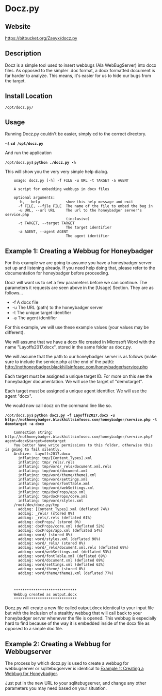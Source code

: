 
Docz.py
=======

Website
-------

<https://bitbucket.org/Zaeyx/docz.py>

Description
-----------

Docz is a simple tool used to insert webbugs (Ala WebBugServer) into docx files.
As opposed to the simpler .doc format, a docx formatted document is far harder to analyze.
This means, it's easier for us to hide our bugs from the target.

Install Location
----------------

`/opt/docz.py/`

Usage
-----


Running Docz.py couldn't be easier, simply cd to the correct directory.

`~$` **`cd /opt/docz.py`**

And run the application

`/opt/docz.py$` **`python ./docz.py -h`**

This will show you the very very simple help dialog.

		usage: docz.py [-h] -f FILE -u URL -t TARGET -a AGENT
		
		A script for embedding webbugs in docx files
		
		optional arguments:
		  -h, --help            show this help message and exit
		  -f FILE, --file FILE  The name of the file to embed the bug in
		  -u URL, --url URL     The url to the honeybadger server's service.php
		                        (inclusive)
		  -t TARGET, --target TARGET
		                        The target identifier
		  -a AGENT, --agent AGENT
		                        The agent identifier


Example 1: Creating a Webbug for Honeybadger
--------------------------------------------

For this example we are going to assume you have a honeybadger server set up and listening already.  If you need help doing that, please refer to the documentation for honeybadger before proceeding.

Docz will want us to set a few parameters before we can continue.  The parameters it requests are seen above in the [Usage] Section.  They are as follows...

* -f A docx file
* -u The URL (path) to the honeybadger server
* -t The unique target identifier
* -a The agent identifier

For this example, we will use these example values (your values may be different).

We will assume that we have a docx file created in Microsoft Word with the name "Layoffs2017.docx", stored in the same folder as docz.py.

We will assume that the path to our honeybadger server is as follows (make sure to include the service.php at the end of the path): http://nothoneybadger.blackhillsinfosec.com/honeybadger/service.php

Each target must be assigned a unique target ID.  For more on this see the honeybadger documentation.  We will use the target of "demotarget".

Each target must be assigned a unique agent identifier.  We will use the agent "docx".

We would now call docz on the command line like so.

`/opt/docz.py$` **`python docz.py -f Layoffs2017.docx -u http://nothoneybadger.blackhillsinfosec.com/honeybadger/service.php -t demotarget -a docx`**

		Connection string: http://nothoneybadger.blackhillsinfosec.com/honeybadger/service.php?agent=docx&target=demotarget
		You better have write permissions to this folder, otherwise this is going to fail silently.
		Archive:  Layoffs2017.docx
		  inflating: tmp/[Content_Types].xml
		  inflating: tmp/_rels/.rels
		  inflating: tmp/word/_rels/document.xml.rels
		  inflating: tmp/word/document.xml
		  inflating: tmp/word/theme/theme1.xml
		  inflating: tmp/word/settings.xml
		  inflating: tmp/word/fontTable.xml
		  inflating: tmp/word/webSettings.xml
		  inflating: tmp/docProps/app.xml
		  inflating: tmp/docProps/core.xml
		  inflating: tmp/word/styles.xml
		/root/dev/docz.py/tmp
		  adding: [Content_Types].xml (deflated 74%)
		  adding: _rels/ (stored 0%)
		  adding: _rels/.rels (deflated 61%)
		  adding: docProps/ (stored 0%)
		  adding: docProps/core.xml (deflated 52%)
		  adding: docProps/app.xml (deflated 54%)
		  adding: word/ (stored 0%)
		  adding: word/styles.xml (deflated 90%)
		  adding: word/_rels/ (stored 0%)
		  adding: word/_rels/document.xml.rels (deflated 69%)
		  adding: word/webSettings.xml (deflated 53%)
		  adding: word/fontTable.xml (deflated 69%)
		  adding: word/document.xml (deflated 69%)
		  adding: word/settings.xml (deflated 63%)
		  adding: word/theme/ (stored 0%)
		  adding: word/theme/theme1.xml (deflated 77%)
		
		
		
		*****************************
		Webbug created as output.docx
		*****************************


Docz.py will create a new file called output.docx identical to your input file but with the inclusion of a stealthy webbug that will call back to your honeybadger server whenever the file is opened.  This webbug is especially hard to find because of the way it is embedded inside of the docx file as opposed to a simple doc file.




Example 2: Creating a Webbug for Webbugserver
---------------------------------------------

The process by which docz.py is used to create a webbug for webbugserver or sqlitebugserver is identical to [Example 1: Creating a Webbug for Honeybadger](Example_1:_Creating_a_Webbug_for_Honeybadger).  

Just put in the new URL to your sqlitebugserver, and change any other parameters you may need based on your situation.
